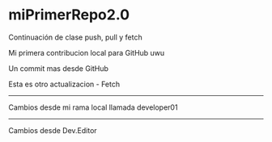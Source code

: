# miPrimerRepo2.0
Continuación de clase push, pull y fetch

Mi primera contribucion local para GitHub uwu

Un commit mas desde GitHub

Esta es otro actualizacion - Fetch

---------------------------------------------
Cambios desde mi rama local llamada developer01

----------------------------------------

Cambios desde Dev.Editor
